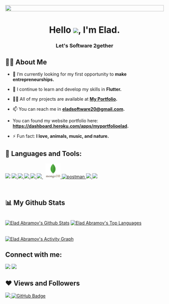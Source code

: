 <a href="#"><img width="100%" src="https://cdn.pixabay.com/photo/2013/07/12/19/01/boxer-154200_640.png" height="50%"/></a>
<h1 align="center">Hello <img src="https://raw.githubusercontent.com/MartinHeinz/MartinHeinz/master/wave.gif" width="30px">, I'm Elad.</h1>
<h3 align="center">Let's Software 2gether</h3>


## 🙋‍♂️ About Me

- 🔭 I’m currently looking for my first 
opportunity to **make entrepreneurships.**

- 🌱 I continue to learn and develop my skills in **Flutter.**

- 👨‍💻 All of my projects are available at **[My Portfolio](https://github.com/EladAbramov).**

- 📫 You can reach me in **eladsoftware20@gmail.com.**

- You can found my website portfolio here: **https://dashboard.heroku.com/apps/myportfolioelad.**

- ⚡ Fun fact: **I love, animals, music, and nature.**

## 🚀 Languages and Tools:

<p align="left"> 
  <a href="https://flutter.dev/" target="_blank"><img src="https://img.icons8.com/color/48/000000/flutter.png"/></a>
    <a href="https://www.typescriptlang.org" target="_blank"> <img src="https://img.icons8.com/color/48/000000/typescript.png"/> </a>
    <a href="https://developer.mozilla.org/en-US/docs/Web/JavaScript" target="_blank"> <img src="https://img.icons8.com/color/48/000000/javascript.png"/> </a> 
    <a href="https://www.w3.org/html/" target="_blank"> <img src="https://img.icons8.com/color/48/000000/html-5.png"/> </a> 
    <a href="https://www.w3schools.com/css/" target="_blank"> <img src="https://img.icons8.com/color/48/000000/css3.png"/> </a>
    <a style="padding-right:8px;" href="https://nodejs.org" target="_blank"> <img src="https://img.icons8.com/color/48/000000/nodejs.png"/> </a> 
    <a href="https://www.mongodb.com/" target="_blank"> <img src="https://raw.githubusercontent.com/devicons/devicon/master/icons/mongodb/mongodb-original-wordmark.svg" alt="mongodb" width="48" height="48"/> </a> 
    <a href="https://postman.com" target="_blank"> <img src="https://www.vectorlogo.zone/logos/getpostman/getpostman-icon.svg" alt="postman" width="45" height="45"/> </a>   
    <a href="https://git-scm.com/" target="_blank"> <img src="https://img.icons8.com/color/48/000000/git.png"/> </a> 
    <a href="https://vuejs.org/" target="_blank"> <img src="https://img.icons8.com/color/48/000000/vue-js.png"/></a>
</p>
<br/>

## 📊 My Github Stats

  <br/>
    <a href="https://github.com/EladAbramov/github-readme-stats"><img alt="Elad Abramov's Github Stats" src="https://github-readme-stats.vercel.app/api?username=EladAbramov&show_icons=true&count_private=true&theme=react&hide_border=true&bg_color=0D1117" /></a>
  <a href="https://github.com/EladAbramov/github-readme-stats"><img alt="Elad Abramov's Top Languages" src="https://github-readme-stats.vercel.app/api/top-langs/?username=EladAbramov&langs_count=8&count_private=true&layout=compact&theme=react&hide_border=true&bg_color=0D1117" /></a>
  <br/>


<br/>
<br/>
<a href="#"><img alt="Elad Abramov's Activity Graph" src="https://activity-graph.herokuapp.com/graph?username=EladAbramov&bg_color=0D1117&color=5BCDEC&line=5BCDEC&point=FFFFFF&hide_border=true" /></a>

## Connect with me:
<p align="left">

<a href = "https://www.linkedin.com/in/elad-abramov-427b97133/" target="_blank"><img src="https://img.icons8.com/fluent/48/000000/linkedin.png"/></a>
<a href = "https://facebook.com/elad.abrmov.7" target="_blank"> <img src="https://img.icons8.com/color/48/000000/facebook.png"/></a>

</p>

## ❤ Views and Followers
<a href="https://github.com/EladAbramov?tab=github-profile-views-counter">
    <img src="https://komarev.com/ghpvc/?username=EladAbramov">
</a>
<a href="https://github.com/EladAbramov?tab=followers"><img src="https://img.shields.io/github/followers/EladAbramov?label=Followers&style=social" alt="GitHub Badge"></a>
